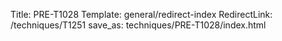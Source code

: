 Title: PRE-T1028
Template: general/redirect-index
RedirectLink: /techniques/T1251
save_as: techniques/PRE-T1028/index.html